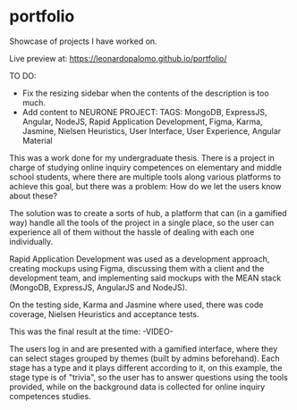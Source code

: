 # portfolio
Showcase of projects I have worked on.

Live preview at: https://leonardopalomo.github.io/portfolio/

TO DO:
- Fix the resizing sidebar when the contents of the description is too much.
- Add content to NEURONE PROJECT:
TAGS: MongoDB, ExpressJS, Angular, NodeJS, Rapid Application Development, Figma, Karma, Jasmine, Nielsen Heuristics, User Interface, User Experience, Angular Material

This was a work done for my undergraduate thesis. There is a project in charge of studying online inquiry competences on elementary and middle school students, where there are multiple tools along various platforms to achieve this goal, but there was a problem: How do we let the users know about these?

The solution was to create a sorts of hub, a platform that can (in a gamified way) handle all the tools of the project in a single place, so the user can experience all of them without the hassle of dealing with each one individually.

Rapid Application Development was used as a development approach, creating mockups using Figma, discussing them with a client and the development team, and implementing said mockups with the MEAN stack (MongoDB, ExpressJS, AngularJS and NodeJS).

On the testing side, Karma and Jasmine where used, there was code coverage, Nielsen Heuristics and acceptance tests.

This was the final result at the time:
-VIDEO-

The users log in and are presented with a gamified interface, where they can select stages grouped by themes (built by admins beforehand). Each stage has a type and it plays different according to it, on this example, the stage type is of "trivia", so the user has to answer questions using the tools provided, while on the background data is collected for online inquiry competences studies.